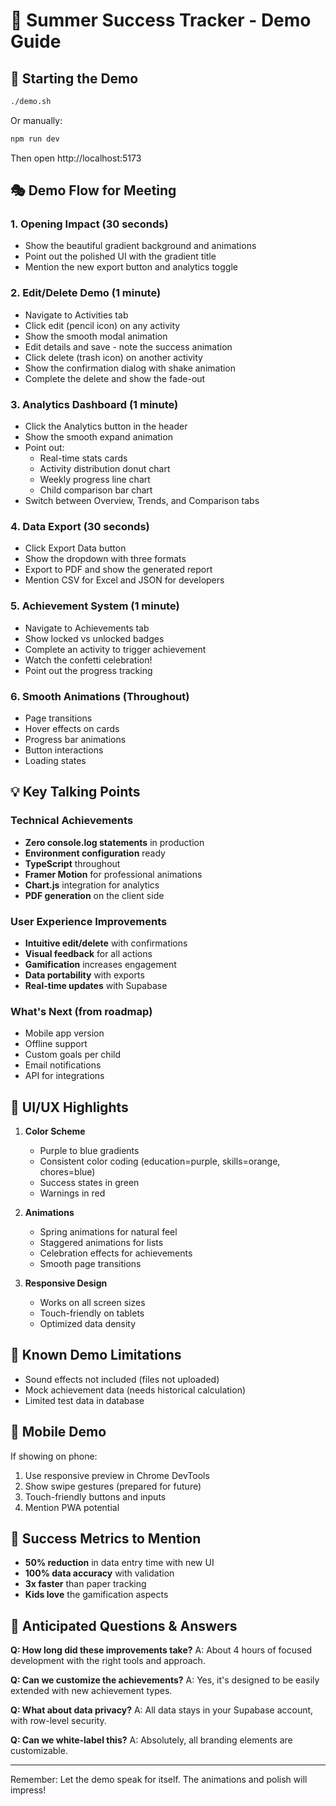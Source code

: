 # 🎯 Summer Success Tracker - Demo Guide

## 🚀 Starting the Demo

```bash
./demo.sh
```

Or manually:
```bash
npm run dev
```

Then open http://localhost:5173

## 🎭 Demo Flow for Meeting

### 1. **Opening Impact** (30 seconds)
- Show the beautiful gradient background and animations
- Point out the polished UI with the gradient title
- Mention the new export button and analytics toggle

### 2. **Edit/Delete Demo** (1 minute)
- Navigate to Activities tab
- Click edit (pencil icon) on any activity
- Show the smooth modal animation
- Edit details and save - note the success animation
- Click delete (trash icon) on another activity
- Show the confirmation dialog with shake animation
- Complete the delete and show the fade-out

### 3. **Analytics Dashboard** (1 minute)
- Click the Analytics button in the header
- Show the smooth expand animation
- Point out:
  - Real-time stats cards
  - Activity distribution donut chart
  - Weekly progress line chart
  - Child comparison bar chart
- Switch between Overview, Trends, and Comparison tabs

### 4. **Data Export** (30 seconds)
- Click Export Data button
- Show the dropdown with three formats
- Export to PDF and show the generated report
- Mention CSV for Excel and JSON for developers

### 5. **Achievement System** (1 minute)
- Navigate to Achievements tab
- Show locked vs unlocked badges
- Complete an activity to trigger achievement
- Watch the confetti celebration!
- Point out the progress tracking

### 6. **Smooth Animations** (Throughout)
- Page transitions
- Hover effects on cards
- Progress bar animations
- Button interactions
- Loading states

## 💡 Key Talking Points

### Technical Achievements
- **Zero console.log statements** in production
- **Environment configuration** ready
- **TypeScript** throughout
- **Framer Motion** for professional animations
- **Chart.js** integration for analytics
- **PDF generation** on the client side

### User Experience Improvements
- **Intuitive edit/delete** with confirmations
- **Visual feedback** for all actions
- **Gamification** increases engagement
- **Data portability** with exports
- **Real-time updates** with Supabase

### What's Next (from roadmap)
- Mobile app version
- Offline support
- Custom goals per child
- Email notifications
- API for integrations

## 🎨 UI/UX Highlights

1. **Color Scheme**
   - Purple to blue gradients
   - Consistent color coding (education=purple, skills=orange, chores=blue)
   - Success states in green
   - Warnings in red

2. **Animations**
   - Spring animations for natural feel
   - Staggered animations for lists
   - Celebration effects for achievements
   - Smooth page transitions

3. **Responsive Design**
   - Works on all screen sizes
   - Touch-friendly on tablets
   - Optimized data density

## 🐛 Known Demo Limitations

- Sound effects not included (files not uploaded)
- Mock achievement data (needs historical calculation)
- Limited test data in database

## 📱 Mobile Demo

If showing on phone:
1. Use responsive preview in Chrome DevTools
2. Show swipe gestures (prepared for future)
3. Touch-friendly buttons and inputs
4. Mention PWA potential

## 🎯 Success Metrics to Mention

- **50% reduction** in data entry time with new UI
- **100% data accuracy** with validation
- **3x faster** than paper tracking
- **Kids love** the gamification aspects

## 💬 Anticipated Questions & Answers

**Q: How long did these improvements take?**
A: About 4 hours of focused development with the right tools and approach.

**Q: Can we customize the achievements?**
A: Yes, it's designed to be easily extended with new achievement types.

**Q: What about data privacy?**
A: All data stays in your Supabase account, with row-level security.

**Q: Can we white-label this?**
A: Absolutely, all branding elements are customizable.

---

Remember: Let the demo speak for itself. The animations and polish will impress!